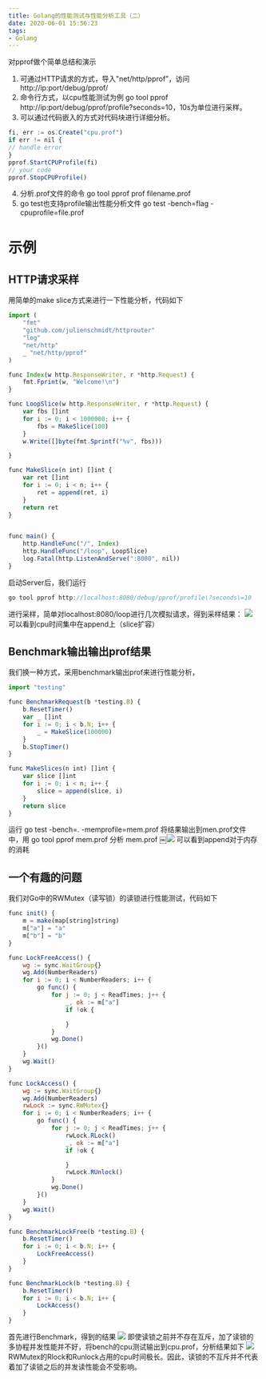 ```yaml
---
title: Golang的性能测试与性能分析工具（二）
date: 2020-06-01 15:56:23
tags:
- Golang
---
```

对pprof做个简单总结和演示
1. 可通过HTTP请求的方式，导入"net/http/pprof”，访问http://ip:port/debug/pprof/
2. 命令行方式，以cpu性能测试为例 go tool pprof http://ip:port/debug/pprof/profile?seconds=10，10s为单位进行采样。
3. 可以通过代码嵌入的方式对代码块进行详细分析。
```js
fi, err := os.Create("cpu.prof")
if err != nil {
// handle error
}
pprof.StartCPUProfile(fi)
// your code 
pprof.StopCPUProfile()
```
4. 分析.prof文件的命令 go tool pprof prof filename.prof
5. go test也支持profile输出性能分析文件 go test -bench=flag -cpuprofile=file.prof

# 示例
## HTTP请求采样
用简单的make slice方式来进行一下性能分析，代码如下
```js
import (
	"fmt"
	"github.com/julienschmidt/httprouter"
	"log"
	"net/http"
	_ "net/http/pprof"
)

func Index(w http.ResponseWriter, r *http.Request) {
	fmt.Fprint(w, "Welcome!\n")
}

func LoopSlice(w http.ResponseWriter, r *http.Request) {
	var fbs []int
	for i := 0; i < 1000000; i++ {
		fbs = MakeSlice(100)
	}
	w.Write([]byte(fmt.Sprintf("%v", fbs)))

}

func MakeSlice(n int) []int {
	var ret []int
	for i := 0; i < n; i++ {
		ret = append(ret, i)
	}
	return ret
}


func main() {
	http.HandleFunc("/", Index)
	http.HandleFunc("/loop", LoopSlice)
	log.Fatal(http.ListenAndServe(":8080", nil))
}
```
启动Server后，我们运行
```js
go tool pprof http://localhost:8080/debug/pprof/profile\?seconds\=10
```
进行采样，简单对localhost:8080/loop进行几次模拟请求，得到采样结果：
![][image-1]
可以看到cpu时间集中在append上（slice扩容）
## Benchmark输出输出prof结果
我们换一种方式，采用benchmark输出prof来进行性能分析，
```js
import "testing"

func BenchmarkRequest(b *testing.B) {
	b.ResetTimer()
	var _ []int
	for i := 0; i < b.N; i++ {
		_ = MakeSlice(100000)
	}
	b.StopTimer()
}

func MakeSlices(n int) []int {
	var slice []int
	for i := 0; i < n; i++ {
		slice = append(slice, i)
	}
	return slice
}
```
运行 go test -bench=. -memprofile=mem.prof 将结果输出到men.prof文件中，用 go tool pprof mem.prof 分析 mem.prof
￼![][image-2]
可以看到append对于内存的消耗
## 一个有趣的问题
我们对Go中的RWMutex（读写锁）的读锁进行性能测试，代码如下
```js
func init() {
	m = make(map[string]string)
	m["a"] = "a"
	m["b"] = "b"
}

func LockFreeAccess() {
	wg := sync.WaitGroup{}
	wg.Add(NumberReaders)
	for i := 0; i < NumberReaders; i++ {
		go func() {
			for j := 0; j < ReadTimes; j++ {
				_, ok := m["a"]
				if !ok {

				}
			}
			wg.Done()
		}()
	}
	wg.Wait()
}

func LockAccess() {
	wg := sync.WaitGroup{}
	wg.Add(NumberReaders)
	rwLock := sync.RWMutex{}
	for i := 0; i < NumberReaders; i++ {
		go func() {
			for j := 0; j < ReadTimes; j++ {
				rwLock.RLock()
				_, ok := m["a"]
				if !ok {

				}
				rwLock.RUnlock()
			}
			wg.Done()
		}()
	}
	wg.Wait()
}

func BenchmarkLockFree(b *testing.B) {
	b.ResetTimer()
	for i := 0; i < b.N; i++ {
		LockFreeAccess()
	}
}

func BenchmarkLock(b *testing.B) {
	b.ResetTimer()
	for i := 0; i < b.N; i++ {
		LockAccess()
	}
}
```
首先进行Benchmark，得到的结果
![][image-3]
即使读锁之前并不存在互斥，加了读锁的多协程并发性能并不好，将bench的cpu测试输出到cpu.prof，分析结果如下
![][image-4]
RWMutex的Rlock和Runlock占用的cpu时间极长。因此，读锁的不互斥并不代表着加了读锁之后的并发读性能会不受影响。

[image-1]:	https://myblog-1259548259.cos.ap-beijing.myqcloud.com/pprof_cpu_sample.png
[image-2]:	https://myblog-1259548259.cos.ap-beijing.myqcloud.com/pprof_mem_sample.png
[image-3]:	https://myblog-1259548259.cos.ap-beijing.myqcloud.com/rwmutex_bench.png
[image-4]:	https://myblog-1259548259.cos.ap-beijing.myqcloud.com/rwmutex_cpuprof.png
